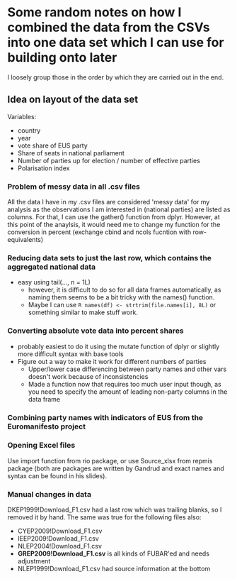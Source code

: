 # Some random notes on how I combined the data from the CSVs into one data set which I can use for building onto later
I loosely group those in the order by which they are carried out in the end.

## Idea on layout of the data set
Variables:
+ country
+ year
+ vote share of EUS party
+ Share of seats in national parliament
+ Number of parties up for election / number of effective parties
+ Polarisation index

### Problem of messy data in all .csv files
All the data I have in my .csv files are considered 'messy data' for my analysis as the observations I am interested in (national parties) are listed as columns. For that, I can use the gather() function from dplyr. However, at this point of the anaylsis, it would need me to change my function for the conversion in percent (exchange cbind and ncols fucntion with row-equivalents)

### Reducing data sets to just the last row, which contains the aggregated national data
+ easy using tail(..., n = 1L)
  + however, it is difficult to do so for all data frames automatically, as naming them seems to be a bit tricky with the names() function.
  + Maybe I can use `R names(df) <- strtrim(file.names[i], 8L)` or something similar to make stuff work.  

### Converting absolute vote data into percent shares
+ probably easiest to do it using the mutate function of dplyr or slightly more difficult syntax with base tools
+ Figure out a way to make it work for different numbers of parties
  + Upper/lower case differencing between party names and other vars doesn't work because of inconsistencies
  + Made a function now that requires too much user input though, as you need to specify the amount of leading non-party columns in the data frame

### Combining party names with indicators of EUS from the Euromanifesto project

### Opening Excel files
Use import function from rio package, or use Source_xlsx from repmis package (both are packages are written by Gandrud and exact names and syntax can be found in his slides).


### Manual changes in data
DKEP1999!Download_F1.csv had a last row which was trailing blanks, so I removed it by hand. The same was true for the following files also:
+ CYEP2009!Download_F1.csv
+ IEEP2009!Download_F1.csv
+ NLEP2004!Download_F1.csv
+ **GREP2009!Download_F1.csv** is all kinds of FUBAR'ed and needs adjustment
+ NLEP1999!Download_F1.csv had source information at the bottom
